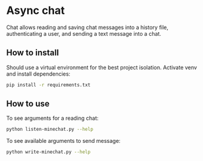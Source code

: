 # Async chat

Chat allows reading and saving chat messages into a history file, authenticating a user, and sending a text message into a chat.

## How to install

Should use a virtual environment for the best project isolation. Activate venv and install dependencies:

```bash
pip install -r requirements.txt
```

## How to use

To see arguments for a reading chat:

```bash
python listen-minechat.py --help
```

To see available arguments to send message:

```bash
python write-minechat.py --help
```
